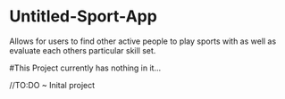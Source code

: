 # Untitled-Sport-App
Allows for users to find other active people to play sports with as well as evaluate each others particular skill set.

#This Project currently has nothing in it...

//TO:DO
~ Inital project
